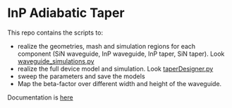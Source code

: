 # InP Adiabatic Taper

This repo contains the scripts to:
- realize the geometries, mash and simulation regions for each component (SiN waveguide, InP waveguide, InP taper, SiN taper). Look [waveguide_simulations.py](waveguides_simulation.py)
- realize the full device model and simulation. Look [taperDesigner.py](taperDesigner.py)
- sweep the parameters and save the models
- Map the beta-factor over different width and height of the waveguide.

Documentation is [here](./docs/built/index.html)
